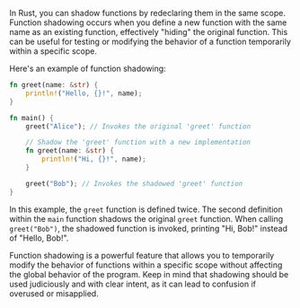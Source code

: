 In Rust, you can shadow functions by redeclaring them in the same scope. Function shadowing occurs when you define a new function with the same name as an existing function, effectively "hiding" the original function. This can be useful for testing or modifying the behavior of a function temporarily within a specific scope.

Here's an example of function shadowing:

```rust
fn greet(name: &str) {
    println!("Hello, {}!", name);
}

fn main() {
    greet("Alice"); // Invokes the original 'greet' function

    // Shadow the 'greet' function with a new implementation
    fn greet(name: &str) {
        println!("Hi, {}!", name);
    }

    greet("Bob"); // Invokes the shadowed 'greet' function
}
```

In this example, the `greet` function is defined twice. The second definition within the `main` function shadows the original `greet` function. When calling `greet("Bob")`, the shadowed function is invoked, printing "Hi, Bob!" instead of "Hello, Bob!".

Function shadowing is a powerful feature that allows you to temporarily modify the behavior of functions within a specific scope without affecting the global behavior of the program. Keep in mind that shadowing should be used judiciously and with clear intent, as it can lead to confusion if overused or misapplied.
